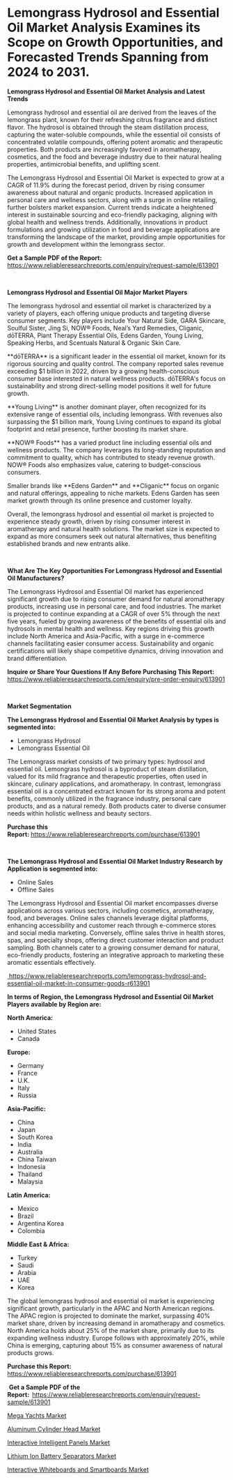 <p><h1>Lemongrass Hydrosol and Essential Oil Market Analysis Examines its Scope on Growth Opportunities, and Forecasted Trends Spanning from 2024 to 2031.</h1></p><p><strong>Lemongrass Hydrosol and Essential Oil Market Analysis and Latest Trends</strong></p>
<p><p>Lemongrass hydrosol and essential oil are derived from the leaves of the lemongrass plant, known for their refreshing citrus fragrance and distinct flavor. The hydrosol is obtained through the steam distillation process, capturing the water-soluble compounds, while the essential oil consists of concentrated volatile compounds, offering potent aromatic and therapeutic properties. Both products are increasingly favored in aromatherapy, cosmetics, and the food and beverage industry due to their natural healing properties, antimicrobial benefits, and uplifting scent.</p><p>The Lemongrass Hydrosol and Essential Oil Market is expected to grow at a CAGR of 11.9% during the forecast period, driven by rising consumer awareness about natural and organic products. Increased application in personal care and wellness sectors, along with a surge in online retailing, further bolsters market expansion. Current trends indicate a heightened interest in sustainable sourcing and eco-friendly packaging, aligning with global health and wellness trends. Additionally, innovations in product formulations and growing utilization in food and beverage applications are transforming the landscape of the market, providing ample opportunities for growth and development within the lemongrass sector.</p></p>
<p><strong>Get a Sample PDF of the Report:&nbsp;</strong> <a href="https://www.reliableresearchreports.com/enquiry/request-sample/613901?utm_campaign=4&utm_medium=2&utm_source=Github&utm_content=ia&utm_term=11122024&utm_id=lemongrass-hydrosol-and-essential-oil">https://www.reliableresearchreports.com/enquiry/request-sample/613901</a></p>
<p>&nbsp;</p>
<p><strong>Lemongrass Hydrosol and Essential Oil Major Market Players</strong></p>
<p><p>The lemongrass hydrosol and essential oil market is characterized by a variety of players, each offering unique products and targeting diverse consumer segments. Key players include Your Natural Side, GARA Skincare, Soulful Sister, Jing Si, NOW® Foods, Neal’s Yard Remedies, Cliganic, dōTERRA, Plant Therapy Essential Oils, Edens Garden, Young Living, Speaking Herbs, and Scentuals Natural & Organic Skin Care.</p><p>**dōTERRA** is a significant leader in the essential oil market, known for its rigorous sourcing and quality control. The company reported sales revenue exceeding $1 billion in 2022, driven by a growing health-conscious consumer base interested in natural wellness products. dōTERRA's focus on sustainability and strong direct-selling model positions it well for future growth.</p><p>**Young Living** is another dominant player, often recognized for its extensive range of essential oils, including lemongrass. With revenues also surpassing the $1 billion mark, Young Living continues to expand its global footprint and retail presence, further boosting its market share.</p><p>**NOW® Foods** has a varied product line including essential oils and wellness products. The company leverages its long-standing reputation and commitment to quality, which has contributed to steady revenue growth. NOW® Foods also emphasizes value, catering to budget-conscious consumers.</p><p>Smaller brands like **Edens Garden** and **Cliganic** focus on organic and natural offerings, appealing to niche markets. Edens Garden has seen market growth through its online presence and customer loyalty.</p><p>Overall, the lemongrass hydrosol and essential oil market is projected to experience steady growth, driven by rising consumer interest in aromatherapy and natural health solutions. The market size is expected to expand as more consumers seek out natural alternatives, thus benefiting established brands and new entrants alike.</p></p>
<p>&nbsp;</p>
<p><strong>What Are The Key Opportunities For Lemongrass Hydrosol and Essential Oil Manufacturers?</strong></p>
<p><p>The Lemongrass Hydrosol and Essential Oil market has experienced significant growth due to rising consumer demand for natural aromatherapy products, increasing use in personal care, and food industries. The market is projected to continue expanding at a CAGR of over 5% through the next five years, fueled by growing awareness of the benefits of essential oils and hydrosols in mental health and wellness. Key regions driving this growth include North America and Asia-Pacific, with a surge in e-commerce channels facilitating easier consumer access. Sustainability and organic certifications will likely shape competitive dynamics, driving innovation and brand differentiation.</p></p>
<p><strong>Inquire or Share Your Questions If Any Before Purchasing This Report:</strong> <a href="https://www.reliableresearchreports.com/enquiry/pre-order-enquiry/613901?utm_campaign=4&utm_medium=2&utm_source=Github&utm_content=ia&utm_term=11122024&utm_id=lemongrass-hydrosol-and-essential-oil">https://www.reliableresearchreports.com/enquiry/pre-order-enquiry/613901</a></p>
<p>&nbsp;</p>
<p><strong>Market Segmentation</strong></p>
<p><strong>The Lemongrass Hydrosol and Essential Oil Market Analysis by types is segmented into:</strong></p>
<p><ul><li>Lemongrass Hydrosol</li><li>Lemongrass Essential Oil</li></ul></p>
<p><p>The Lemongrass market consists of two primary types: hydrosol and essential oil. Lemongrass hydrosol is a byproduct of steam distillation, valued for its mild fragrance and therapeutic properties, often used in skincare, culinary applications, and aromatherapy. In contrast, lemongrass essential oil is a concentrated extract known for its strong aroma and potent benefits, commonly utilized in the fragrance industry, personal care products, and as a natural remedy. Both products cater to diverse consumer needs within holistic wellness and beauty sectors.</p></p>
<p><strong>Purchase this Report:&nbsp;</strong><a href="https://www.reliableresearchreports.com/purchase/613901?utm_campaign=4&utm_medium=2&utm_source=Github&utm_content=ia&utm_term=11122024&utm_id=lemongrass-hydrosol-and-essential-oil">https://www.reliableresearchreports.com/purchase/613901</a></p>
<p>&nbsp;</p>
<p><strong>The Lemongrass Hydrosol and Essential Oil Market Industry Research by Application is segmented into:</strong></p>
<p><ul><li>Online Sales</li><li>Offline Sales</li></ul></p>
<p><p>The Lemongrass Hydrosol and Essential Oil market encompasses diverse applications across various sectors, including cosmetics, aromatherapy, food, and beverages. Online sales channels leverage digital platforms, enhancing accessibility and customer reach through e-commerce stores and social media marketing. Conversely, offline sales thrive in health stores, spas, and specialty shops, offering direct customer interaction and product sampling. Both channels cater to a growing consumer demand for natural, eco-friendly products, fostering an integrative approach to marketing these aromatic essentials effectively.</p></p>
<p><a href="https://www.reliableresearchreports.com/lemongrass-hydrosol-and-essential-oil-market-in-consumer-goods-r613901?utm_campaign=4&utm_medium=2&utm_source=Github&utm_content=ia&utm_term=11122024&utm_id=lemongrass-hydrosol-and-essential-oil">&nbsp;https://www.reliableresearchreports.com/lemongrass-hydrosol-and-essential-oil-market-in-consumer-goods-r613901</a></p>
<p><strong>In terms of Region, the Lemongrass Hydrosol and Essential Oil Market Players available by Region are:</strong></p>
<p>
    <p> <strong> North America: </strong>
        <ul>
            <li>United States</li>
            <li>Canada</li>
        </ul>
        </p> 
    <p> <strong> Europe: </strong>
        <ul>
            <li>Germany</li>
            <li>France</li>
            <li>U.K.</li>
            <li>Italy</li>
            <li>Russia</li>
        </ul>
        </p> 
    <p> <strong> Asia-Pacific: </strong>
        <ul>
            <li>China</li>
            <li>Japan</li>
            <li>South Korea</li>
            <li>India</li>
            <li>Australia</li>
            <li>China Taiwan</li>
            <li>Indonesia</li>
            <li>Thailand</li>
            <li>Malaysia</li>
        </ul>
        </p> 
    <p> <strong> Latin America: </strong>
        <ul>
            <li>Mexico</li>
            <li>Brazil</li>
            <li>Argentina Korea</li>
            <li>Colombia</li>
        </ul>
        </p> 
    <p> <strong> Middle East & Africa: </strong>
        <ul>
            <li>Turkey</li>
            <li>Saudi</li>
            <li>Arabia</li>
            <li>UAE</li>
            <li>Korea</li>
        </ul>
    </p>
    </p>
<p><p>The global lemongrass hydrosol and essential oil market is experiencing significant growth, particularly in the APAC and North American regions. The APAC region is projected to dominate the market, surpassing 40% market share, driven by increasing demand in aromatherapy and cosmetics. North America holds about 25% of the market share, primarily due to its expanding wellness industry. Europe follows with approximately 20%, while China is emerging, capturing about 15% as consumer awareness of natural products grows.</p></p>
<p><strong>Purchase this Report: </strong><a href="https://www.reliableresearchreports.com/purchase/613901?utm_campaign=4&utm_medium=2&utm_source=Github&utm_content=ia&utm_term=11122024&utm_id=lemongrass-hydrosol-and-essential-oil">https://www.reliableresearchreports.com/purchase/613901</a></p>
<p>&nbsp;<strong>Get a Sample PDF of the Report:&nbsp;&nbsp;</strong><a href="https://www.reliableresearchreports.com/enquiry/request-sample/613901?utm_campaign=4&utm_medium=2&utm_source=Github&utm_content=ia&utm_term=11122024&utm_id=lemongrass-hydrosol-and-essential-oil">https://www.reliableresearchreports.com/enquiry/request-sample/613901</a></p>
<p><strong></strong></p>
<p><p><a href="https://www.linkedin.com/pulse/market-trends-growth-mega-yachts-industry-143-cagr-4jbve?utm_campaign=4&utm_medium=2&utm_source=Github&utm_content=ia&utm_term=11122024&utm_id=lemongrass-hydrosol-and-essential-oil">Mega Yachts Market</a></p><p><a href="https://www.linkedin.com/pulse/transforming-connectivity-exploring-aluminum-cylinder-head-zxcke?utm_campaign=4&utm_medium=2&utm_source=Github&utm_content=ia&utm_term=11122024&utm_id=lemongrass-hydrosol-and-essential-oil">Aluminum Cylinder Head Market</a></p><p><a href="https://github.com/globismark/Market-Research-Report-List-5/blob/main/interactive-intelligent-panels-market.md?utm_campaign=4&utm_medium=2&utm_source=Github&utm_content=ia&utm_term=11122024&utm_id=lemongrass-hydrosol-and-essential-oil">Interactive Intelligent Panels Market</a></p><p><a href="https://www.linkedin.com/pulse/latest-trends-lithium-ion-battery-separators-market-strong-tkgqe?utm_campaign=4&utm_medium=2&utm_source=Github&utm_content=ia&utm_term=11122024&utm_id=lemongrass-hydrosol-and-essential-oil">Lithium Ion Battery Separators Market</a></p><p><a href="https://github.com/prosalinda88/Market-Research-Report-List-6/blob/main/interactive-whiteboards-and-smartboards-market.md?utm_campaign=4&utm_medium=2&utm_source=Github&utm_content=ia&utm_term=11122024&utm_id=lemongrass-hydrosol-and-essential-oil">Interactive Whiteboards and Smartboards Market</a></p></p>